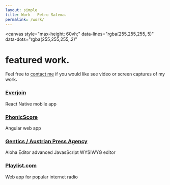 ```yaml
---
layout: simple
title: Work - Petro Salema.
permalink: /work/
---
```


<canvas
  style="max-height: 60vh;"
  data-lines="rgba(255,255,255,.5)"
  data-dots="rgba(255,255,255,.2)"
></canvas>

<h1>featured work<b>.</b></h1>

Feel free to <a href="/contact">contact me</a> if you would like see video or
screen captures of my work<b>.</b>

<h3><a href="http://everjoin.us/">Everjoin</a></h3>
React Native mobile app

<h3><a href="http://phonicscore.com/">PhonicScore</a></h3>
Angular web app

<h3><a href="http://www.gentics.com/genticscms/index.de.html">Gentics / Austrian Press Agency</a></h3>
Aloha Editor advanced JavasScript WYSIWYG editor

<h3><a href="https://en.wikipedia.org/wiki/Playlist.com">Playlist.com</a></h3>
Web app for popular internet radio

<!--

&bull;

I believe that:

<strong>Vision is essential<b>:</b></strong>
The future you can imagine is the future you work towards<b>.</b> This is true
for your products and company, so always
<a href="/talks/dream-big-think-small">dream big, think small</a><b>.</b>

<strong>Beauty is fundamental</strong><b>:</b>
It is not functional if it does not delight and inspire<b>.</b> It is more than
having the unit test past and choosing a modern design aethetic

<strong>Code is strategic</strong><b>:</b>

Empathy is the great differentiator.

-->


<!--
[Practice Bird by phonicscore](./work/practice-bird)
[Challenges by Everjoin](./work/everjoin-challenges)
[CMS by Gentics](./work/cms)
[Aloha Editor by Gentics](./work/aloha-editor)
-->
